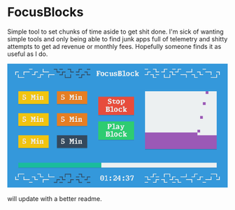 # FocusBlocks
Simple tool to set chunks of time aside to get shit done. I'm sick of wanting simple tools and only being able to find junk apps full of telemetry and shitty attempts to get ad revenue or monthly fees. Hopefully someone finds it as useful as I do.

![Preview](https://github.com/JhaKobGH/FocusBlocks/blob/main/assets/Concept.png)

will update with a better readme.
